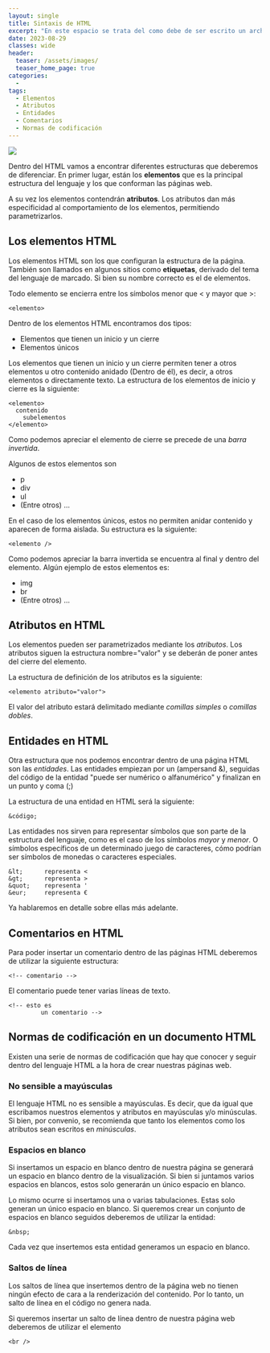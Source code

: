```yaml
---
layout: single
title: Sintaxis de HTML
excerpt: "En este espacio se trata del como debe de ser escrito un archivo html, es decir algunas de las sintaxis que debe de llevar este tipo de archivos para que sean legibles y puedan ser entendibles por los navegadores."
date: 2023-08-29
classes: wide
header:
  teaser: /assets/images/
  teaser_home_page: true
categories:
  - 
tags:
  - Elementos
  - Atributos
  - Entidades
  - Comentarios
  - Normas de codificación
---
```

![](/assets/images/)

Dentro del HTML vamos a encontrar diferentes estructuras que deberemos de diferenciar. En primer lugar, están los **elementos** que es la principal estructura del lenguaje y los que conforman las páginas web.

A su vez los elementos contendrán **atributos**. Los atributos dan más especificidad al comportamiento de los elementos, permitiendo parametrizarlos.

## Los elementos HTML

Los elementos HTML son los que configuran la estructura de la página. También son llamados en algunos sitios como **etiquetas**, derivado del tema del lenguaje de marcado. Si bien su nombre correcto es el de elementos.

Todo elemento se encierra entre los símbolos menor que < y mayor que >:

```
<elemento>
```

Dentro de los elementos HTML encontramos dos tipos:

* Elementos que tienen un inicio y un cierre
* Elementos únicos

Los elementos que tienen un inicio y un cierre permiten tener a otros elementos u otro contenido anidado (Dentro de él), es decir, a otros elementos o directamente texto. La estructura de los elementos de inicio y cierre es la siguiente:

```
<elemento> 
  contenido
    subelementos
</elemento>
```

Como podemos apreciar el elemento de cierre se precede de una *barra invertida*.

Algunos de estos elementos son 

* p
* div
* ul
* (Entre otros) ...

En el caso de los elementos únicos, estos no permiten anidar contenido y aparecen de forma aislada. Su estructura es la siguiente:

```
<elemento />
```

Como podemos apreciar la barra invertida se encuentra al final y dentro del elemento. Algún ejemplo de estos elementos es:

* img
* br
* (Entre otros) ...

## Atributos en HTML

Los elementos pueden ser parametrizados mediante los *atributos*. Los atributos siguen la estructura nombre="valor" y se deberán de poner antes del cierre del elemento.

La estructura de definición de los atributos es la siguiente:

```
<elemento atributo="valor">
```

El valor del atributo estará delimitado mediante *comillas simples* o *comillas dobles*.

## Entidades en HTML

Otra estructura que nos podemos encontrar dentro de una página HTML son las *entidades*. Las entidades empiezan por un (ampersand &), seguidas del código de la entidad "puede ser numérico o alfanumérico" y finalizan en un punto y coma (;)

La estructura de una entidad en HTML será la siguiente:

```
&código;
```

Las entidades nos sirven para representar símbolos que son parte de la estructura del lenguaje, como es el caso de los símbolos *mayor* y *menor*. O símbolos específicos de un determinado juego de caracteres, cómo podrían ser símbolos de monedas o caracteres especiales.

```
&lt;      representa <
&gt;      representa >
&quot;    representa '
&eur;     representa €
```

Ya hablaremos en detalle sobre ellas más adelante.

## Comentarios en HTML

Para poder insertar un comentario dentro de las páginas HTML deberemos de utilizar la siguiente estructura:

```
<!-- comentario -->
```

El comentario puede tener varias líneas de texto.

```
<!-- esto es
         un comentario -->
```

## Normas de codificación en un documento HTML

Existen una serie de normas de codificación que hay que conocer y seguir dentro del lenguaje HTML a la hora de crear nuestras páginas web.

### No sensible a mayúsculas

El lenguaje HTML no es sensible a mayúsculas. Es decir, que da igual que escribamos nuestros elementos y atributos en mayúsculas y/o minúsculas. Si bien, por convenio, se recomienda que tanto los elementos como los atributos sean escritos en *minúsculas*.

### Espacios en blanco

Si insertamos un espacio en blanco dentro de nuestra página se generará un espacio en blanco dentro de la visualización. Si bien si juntamos varios espacios en blancos, estos solo generarán un único espacio en blanco.

Lo mismo ocurre si insertamos una o varias tabulaciones. Estas solo generan un único espacio en blanco. Si queremos crear un conjunto de espacios en blanco seguidos deberemos de utilizar la entidad:

```
&nbsp;
```

Cada vez que insertemos esta entidad generamos un espacio en blanco.

### Saltos de línea

Los saltos de línea que insertemos dentro de la página web no tienen ningún efecto de cara a la renderización del contenido. Por lo tanto, un salto de línea en el código no genera nada.

Si queremos insertar un salto de línea dentro de nuestra página web deberemos de utilizar el elemento

```
<br />
```